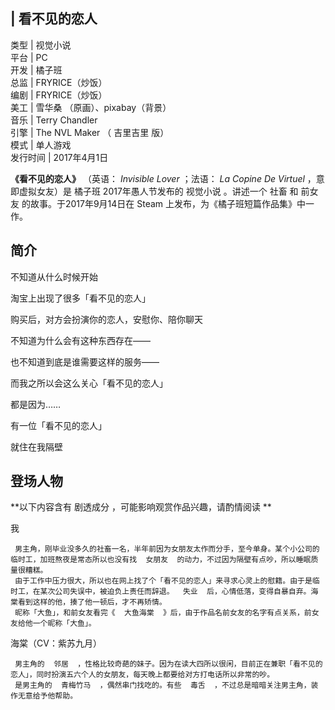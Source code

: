 |  看不见的恋人  
---  
类型  |  视觉小说   
平台  |  PC   
开发  |  橘子班   
总监  |  FRYRICE（炒饭）   
编剧  |  FRYRICE（炒饭）   
美工  |  雪华桑  （原画）、pixabay（背景）   
音乐  |  Terry Chandler   
引擎  |  The NVL Maker  （  吉里吉里  版）   
模式  |  单人游戏   
发行时间  |  2017年4月1日   
  
**《看不见的恋人》** （英语：  _Invisible Lover_ ；法语：  _La Copine De Virtuel_ ，意即虚拟女友）是
橘子班  2017年愚人节发布的  视觉小说  。讲述一个  社畜  和  前女友  的故事。于2017年9月14日在  Steam
上发布，为《橘子班短篇作品集》中一作。

##  简介

不知道从什么时候开始

淘宝上出现了很多「看不见的恋人」

购买后，对方会扮演你的恋人，安慰你、陪你聊天

不知道为什么会有这种东西存在——

也不知道到底是谁需要这样的服务——

而我之所以会这么关心「看不见的恋人」

都是因为……

有一位「看不见的恋人」

就住在我隔壁

##  登场人物

**以下内容含有 剧透成分  ，可能影响观赏作品兴趣，请酌情阅读 **

我

     男主角，刚毕业没多久的社畜一名，半年前因为女朋友太作而分手，至今单身。某个小公司的临时工，加班熬夜是常态所以也没有找  女朋友  的动力，不过因为隔壁有点吵，所以睡眠质量很糟糕。 
     由于工作中压力很大，所以也在网上找了个「看不见的恋人」来寻求心灵上的慰籍。由于是临时工，在某次公司失误中，被迫负上责任而辞退。  失业  后，心情低落，变得自暴自弃。海棠看到这样的他，揍了他一顿后，才不再矫情。 
     昵称「大鱼」，和前女友看完《  大鱼海棠  》后，由于作品名前女友的名字有点关系，前女友给他一个昵称「大鱼」。 

海棠（CV：紫苏九月）

     男主角的  邻居  ，性格比较奇葩的妹子。因为在读大四所以很闲，目前正在兼职「看不见的恋人」，同时扮演五六个人的女朋友，每天晚上都要给对方打电话所以非常的吵。 
     是男主角的  青梅竹马  ，偶然串门找吃的。有些  毒舌  ，不过总是暗暗关注男主角，装作无意给予他帮助。 